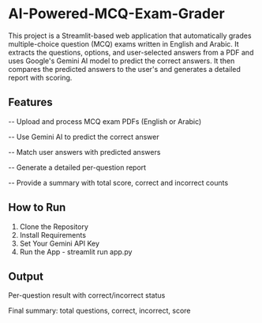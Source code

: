 # AI-Powered-MCQ-Exam-Grader
This project is a Streamlit-based web application that automatically grades multiple-choice question (MCQ) exams written in English and Arabic.
It extracts the questions, options, and user-selected answers from a PDF and uses Google's Gemini AI model to predict the correct answers. It then compares the predicted answers to the user's and generates a detailed report with scoring.

## Features

--  Upload and process MCQ exam PDFs (English or Arabic)

-- Use Gemini AI to predict the correct answer

--  Match user answers with predicted answers

--  Generate a detailed per-question report

--  Provide a summary with total score, correct and incorrect counts

## How to Run
1. Clone the Repository
2. Install Requirements
3. Set Your Gemini API Key
4. Run the App - streamlit run app.py

## Output

Per-question result with correct/incorrect status

Final summary: total questions, correct, incorrect, score
